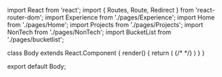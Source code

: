 import React from 'react';
import { Routes, Route, Redirect } from 'react-router-dom';
import Experience from './pages/Experience';
import Home from './pages/Home';
import Projects from './pages/Projects';
import NonTech from './pages/NonTech';
import BucketList from './pages/bucketlist';

class Body extends React.Component {
    render() {
        return (
            <Routes>
                <Route path='/' component={Home} />
                <Route path='/experience' component={Experience} />
                <Route path='/projects' component={Projects} />
                <Route path='/nontech' component={NonTech} />
                <Route path='/bucketlist' component={BucketList} />
                {/* <Redirect from='#' to='/404' /> */}
            </Routes>
        )
    }
}

export default Body;